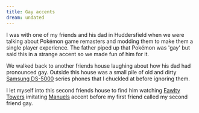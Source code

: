 ```yaml
---
title: Gay accents
dream: undated
---
```


I was with one of my friends <!-- RH --> and his dad in Huddersfield when we were talking about Pok&eacute;mon game remasters and modding them to make them a single player experience. The father piped up that Pok&eacute;mon was 'gay' but said this in a strange accent so we made fun of him for it.

We walked back to another friends house <!-- JH --> laughing about how his dad had pronounced gay. Outside this house was a small pile of old and dirty [Samsung DS-5000](https://www.google.co.uk/search?tbm=isch&q=samsung%20ds-5000%20phone) series phones that I chuckled at before ignoring them.

I let myself into this second friends house to find him watching [Fawlty Towers](https://en.wikipedia.org/wiki/Fawlty_Towers) imitating [Manuels](https://en.wikipedia.org/wiki/Manuel_(Fawlty_Towers)) accent before my first friend called my second friend gay.